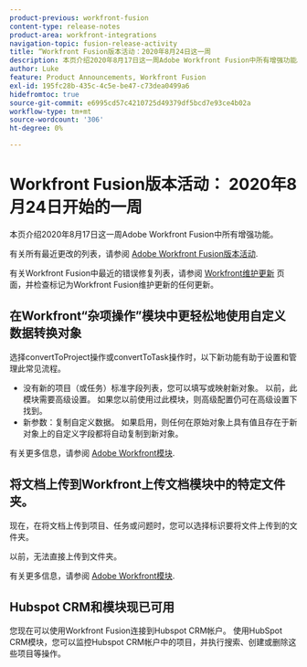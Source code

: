 ```yaml
---
product-previous: workfront-fusion
content-type: release-notes
product-area: workfront-integrations
navigation-topic: fusion-release-activity
title: “Workfront Fusion版本活动：2020年8月24日这一周
description: 本页介绍2020年8月17日这一周Adobe Workfront Fusion中所有增强功能。
author: Luke
feature: Product Announcements, Workfront Fusion
exl-id: 195fc28b-435c-4c5e-be47-c73dea0499a6
hidefromtoc: true
source-git-commit: e6995cd57c4210725d49379df5bcd7e93ce4b02a
workflow-type: tm+mt
source-wordcount: '306'
ht-degree: 0%

---
```


# Workfront Fusion版本活动： 2020年8月24日开始的一周

本页介绍2020年8月17日这一周Adobe Workfront Fusion中所有增强功能。

有关所有最近更改的列表，请参阅 [Adobe Workfront Fusion版本活动](../../../../../product-announcements/product-releases/fusion-release-activity/fusion-release-activity.md).

有关Workfront Fusion中最近的错误修复列表，请参阅 [Workfront维护更新](https://experienceleague.adobe.com/docs/workfront-known-issues/releases/current-updates.html) 页面，并检查标记为Workfront Fusion维护更新的任何更新。

## 在Workfront“杂项操作”模块中更轻松地使用自定义数据转换对象

选择convertToProject操作或convertToTask操作时，以下新功能有助于设置和管理此常见流程。

* 没有新的项目（或任务）标准字段列表，您可以填写或映射新对象。 以前，此模块需要高级设置。 如果您以前使用过此模块，则高级配置仍可在高级设置下找到。
* 新参数：复制自定义数据。 如果启用，则任何在原始对象上具有值且存在于新对象上的自定义字段都将自动复制到新对象。

有关更多信息，请参阅 [Adobe Workfront模块](../../../../../workfront-fusion/apps-and-their-modules/workfront-modules.md).

## 将文档上传到Workfront上传文档模块中的特定文件夹。

现在，在将文档上传到项目、任务或问题时，您可以选择标识要将文件上传到的文件夹。

以前，无法直接上传到文件夹。

有关更多信息，请参阅 [Adobe Workfront模块](../../../../../workfront-fusion/apps-and-their-modules/workfront-modules.md).

## Hubspot CRM和模块现已可用

您现在可以使用Workfront Fusion连接到Hubspot CRM帐户。 使用HubSpot CRM模块，您可以监控Hubspot CRM帐户中的项目，并执行搜索、创建或删除这些项目等操作。
